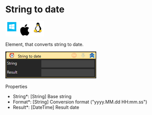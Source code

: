 # String to date

![](<../../../../.gitbook/assets/image (155).png>)

Element, that converts string to date.

![](<../../../../.gitbook/assets/image (244).png>)

Properties

* String\*: \[String] Base string
* Format\*: \[String] Conversion format ("yyyy.MM.dd HH:mm.ss")
* Result\*: \[DateTime] Result date
